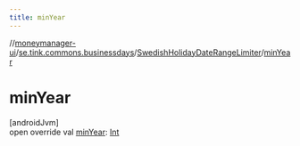 ```yaml
---
title: minYear
---
```

//[moneymanager-ui](../../../index.html)/[se.tink.commons.businessdays](../index.html)/[SwedishHolidayDateRangeLimiter](index.html)/[minYear](min-year.html)



# minYear



[androidJvm]\
open override val [minYear](min-year.html): [Int](https://kotlinlang.org/api/latest/jvm/stdlib/kotlin/-int/index.html)





